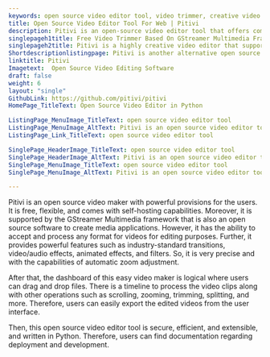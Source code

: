 ```yaml
---
keywords: open source video editor tool, video trimmer, creative video editor, easy video maker, open source video maker
title: Open Source Video Editor Tool For Web | Pitivi
description: Pitivi is an open-source video editor tool that offers comprehensive documentation. Its features include animated effects, automatic zoom adjustment, and more.
singlepageh1title: Free Video Trimmer Based On GStreamer Multimedia Framework
singlepageh2title: Pitivi is a highly creative video editor that supports any format of video for editing. Real-time trimming previews, non-modal cutting, are prominent features.
Shortdescriptionlistingpage: Pitivi is another alternative open source video editor tool that provides powerful features such as automatic zoom adjustment, rich timeline, effects, trimming and more.
linktitle: Pitivi
Imagetext:  Open Source Video Editing Software
draft: false
weight: 6
layout: "single"
GithubLink: https://github.com/pitivi/pitivi
HomePage_TitleText: Open Source Video Editor in Python

ListingPage_MenuImage_TitleText: open source video editor tool
ListingPage_MenuImage_AltText: Pitivi is an open source video editor tool
ListingPage_Link_TitleText: open source video editor tool

SinglePage_HeaderImage_TitleText: open source video editor tool
SinglePage_HeaderImage_AltText: Pitivi is an open source video editor tool
SinglePage_MenuImage_TitleText: open source video editor tool
SinglePage_MenuImage_AltText: Pitivi is an open source video editor tool

---
```


Pitivi is an open source video maker with powerful provisions for the users. It is free, flexible, and comes with self-hosting capabilities. Moreover, it is supported by the GStreamer Multimedia framework that is also an open source software to create media applications. However, it has the ability to accept and process any format for videos for editing purposes. Further, it provides powerful features such as industry-standard transitions, video/audio effects, animated effects, and filters. So, it is very precise and with the capabilities of automatic zoom adjustment.

After that, the dashboard of this easy video maker is logical where users can drag and drop files. There is a timeline to process the video clips along with other operations such as scrolling, zooming, trimming, splitting, and more.  Therefore, users can easily export the edited videos from the user interface.

Then, this open source video editor tool is secure, efficient, and extensible, and written in Python. Therefore, users can find documentation regarding deployment and development.

<a class="anchor" id="requirements" name="requirements" style="font-size: 12.16px;"></a>
